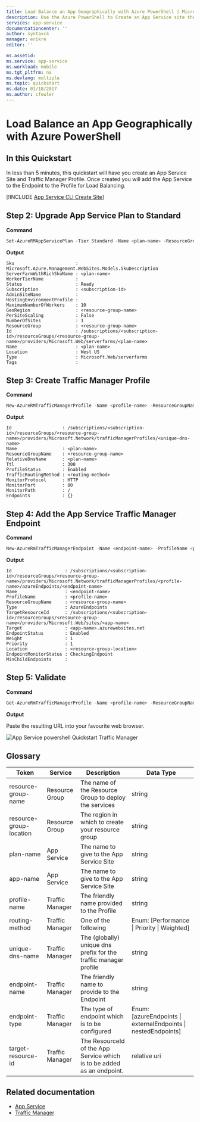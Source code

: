 ```yaml
---
title: Load Balance an App Geographically with Azure PowerShell | Microsoft Docs
description: Use the Azure PowerShell to Create an App Service site then add it to Traffic Manager to provide global traffic routing capabilities.
services: app-service
documentationcenter: ''
author: syntaxc4
manager: erikre
editor: ''

ms.assetid: 
ms.service: app-service
ms.workload: mobile
ms.tgt_pltfrm: na
ms.devlang: multiple
ms.topic: quickstart
ms.date: 01/18/2017
ms.author: cfowler
---
```


# Load Balance an App Geographically with Azure PowerShell

## In this Quickstart

In less than 5 minutes, this quickstart will have you create an App Service Site and Traffic Manager Profile. Once created you will add the App Service to the Endpoint to the Profile for Load Balancing.

[!INCLUDE [App Service CLI Create Site](../../includes/app-service-powershell-create-site.md)]

## Step 2: Upgrade App Service Plan to Standard

**Command**

```powershell
Set-AzureRMAppServicePlan -Tier Standard -Name <plan-name> -ResourceGroupName <resource-group-name>
```

**Output**

```text
Sku                       : Microsoft.Azure.Management.WebSites.Models.SkuDescription
ServerFarmWithRichSkuName : <plan-name>
WorkerTierName            :
Status                    : Ready
Subscription              : <subscription-id>
AdminSiteName             :
HostingEnvironmentProfile :
MaximumNumberOfWorkers    : 10
GeoRegion                 : <resource-group-name>
PerSiteScaling            : False
NumberOfSites             : 1
ResourceGroup             : <resource-group-name>
Id                        : /subscriptions/<subscription-id>/resourceGroups/<resource-group-name>/providers/Microsoft.Web/serverfarms/<plan-name>
Name                      : <plan-name>
Location                  : West US
Type                      : Microsoft.Web/serverfarms
Tags                      :
```

## Step 3: Create Traffic Manager Profile

**Command**

```powershell
New-AzureRMTrafficManagerProfile -Name <profile-name> -ResourceGroupName <resource-group-name> -TrafficRoutingMethod <routing-method> -RelativeDnsName <unique-dns-name> -Ttl 300 -MonitorProtocol HTTP -MonitorPort 80 -MonitorPath /
```

**Output** 

```text
Id                   : /subscriptions/<subscription-id>/resourceGroups/<resource-group-name>/providers/Microsoft.Network/trafficManagerProfiles/<unique-dns-name>
Name                 : <plan-name>
ResourceGroupName    : <resource-group-name>
RelativeDnsName      : <plan-name>
Ttl                  : 300
ProfileStatus        : Enabled
TrafficRoutingMethod : <routing-method>
MonitorProtocol      : HTTP
MonitorPort          : 80
MonitorPath          : /
Endpoints            : {}
```

## Step 4: Add the App Service Traffic Manager Endpoint

**Command**

```powershell
New-AzureRmTrafficManagerEndpoint -Name <endpoint-name> -ProfileName <profile-name> -ResourceGroupName <resource-group-name> -Type <endpoint-type> -TargetResourceId <target-resource-id>
```

**Output**

```text
Id                    : /subscriptions/<subscription-id>/resourceGroups/<resource-group-name>/providers/Microsoft.Network/trafficManagerProfiles/<profile-name>/azureEndpoints/<endpoint-name>
Name                  : <endpoint-name>
ProfileName           : <profile-name>
ResourceGroupName     : <resource-group-name>
Type                  : AzureEndpoints
TargetResourceId      : /subscriptions/<subscription-id>/resourceGroups/<resource-group-name>/providers/Microsoft.Web/sites/<app-name>
Target                : <app-name>.azurewebsites.net
EndpointStatus        : Enabled
Weight                : 1
Priority              : 1
Location              : <resource-group-location>
EndpointMonitorStatus : CheckingEndpoint
MinChildEndpoints     :
```

## Step 5: Validate

**Command**

```powershell
Get-AzureRmTrafficManagerProfile -Name <profile-name> -ResourceGroupName <resource-group-name> | % {$_.RelativeDnsName + '.trafficmanager.net'}
```

**Output**

Paste the resulting URL into your favourite web browser.

![App Service powershell Quickstart Traffic Manager](../../includes/media/app-service-cli-quickstart-traffic-manager/start-page.png)

## Glossary

| Token | Service | Description | Data Type |
|---|---|---|---|
| resource-group-name | Resource Group | The name of the Resource Group to deploy the services | string |
| resource-group-location | Resource Group | The region in which to create your resource group | string |
| plan-name | App Service | The name to give to the App Service Site | string |
| app-name | App Service | The name to give to the App Service Site | string |
| profile-name | Traffic Manager | The friendly name provided to the Profile | string |
| routing-method | Traffic Manager | One of the following | Enum: [Performance \| Priority \| Weighted] |
| unique-dns-name | Traffic Manager | The (globally) unique dns prefix for the traffic manager profile | string |
| endpoint-name | Traffic Manager | The friendly name to provide to the Endpoint | string |
| endpoint-type | Traffic Manager | The type of endpoint which is to be configured | Enum: [azureEndpoints \| externalEndpoints \| nestedEndpoints] |
| target-resource-id | Traffic Manager | The ResourceId of the App Service which is to be added as an endpoint. | relative uri |

## Related documentation

* [App Service](index.md)
* [Traffic Manager](../traffic-manager/index.md)